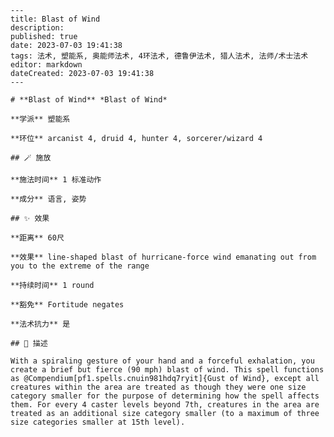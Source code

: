 
    ---
    title: Blast of Wind
    description: 
    published: true
    date: 2023-07-03 19:41:38
    tags: 法术, 塑能系, 奥能师法术, 4环法术, 德鲁伊法术, 猎人法术, 法师/术士法术
    editor: markdown
    dateCreated: 2023-07-03 19:41:38
    ---

    # **Blast of Wind** *Blast of Wind*

    **学派** 塑能系 

    **环位** arcanist 4, druid 4, hunter 4, sorcerer/wizard 4

    ## 🪄 施放

    **施法时间** 1 标准动作

    **成分** 语言, 姿势

    ## ✨ 效果  

    **距离** 60尺 

    **效果** line-shaped blast of hurricane-force wind emanating out from you to the extreme of the range 

    **持续时间** 1 round 

    **豁免** Fortitude negates

    **法术抗力** 是

    ## 📖 描述

    With a spiraling gesture of your hand and a forceful exhalation, you create a brief but fierce (90 mph) blast of wind. This spell functions as @Compendium[pf1.spells.cnuin981hdq7ryit]{Gust of Wind}, except all creatures within the area are treated as though they were one size category smaller for the purpose of determining how the spell affects them. For every 4 caster levels beyond 7th, creatures in the area are treated as an additional size category smaller (to a maximum of three size categories smaller at 15th level).
    